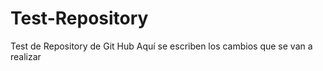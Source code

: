 # Test-Repository
Test de Repository de  Git Hub
Aquí se escriben los cambios que se van a realizar
